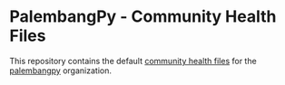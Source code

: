 # PalembangPy - Community Health Files

This repository contains the default [community health files](https://docs.github.com/en/communities/setting-up-your-project-for-healthy-contributions/creating-a-default-community-health-file) for the [palembangpy](https://github.com/palembangpy) organization.

